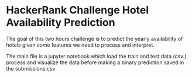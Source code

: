 # HackerRank Challenge Hotel Availability Prediction
The goal of this two hours challenge is to predict the yearly availability of hotels given some features we need to process and interpret.

The main file is a jupyter notebook which load the train and test data (csv.) process and visualize the data before making a binary prediction saved in the submissions.csv
